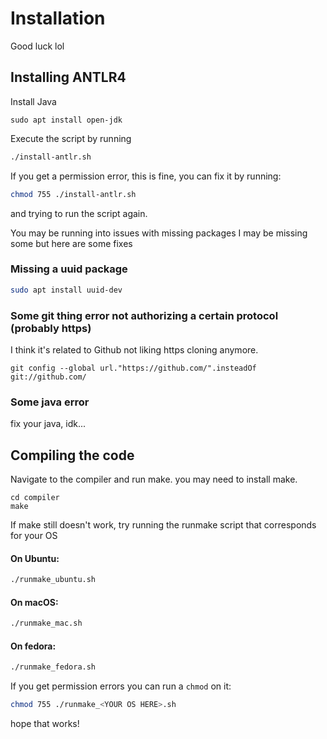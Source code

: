 # Installation

Good luck lol


## Installing ANTLR4

Install Java

```
sudo apt install open-jdk
```

Execute the script by running

```bash
./install-antlr.sh
```

If you get a permission error, this is fine, you can fix it by running: 

```bash 
chmod 755 ./install-antlr.sh
```

and trying to run the script again.

You may be running into issues with missing packages I may be missing some but here are some fixes

### Missing a uuid package

```bash 
sudo apt install uuid-dev
```

### Some git thing error not authorizing a certain protocol (probably https)

I think it's related to Github not liking https cloning anymore.
```
git config --global url."https://github.com/".insteadOf git://github.com/
```

### Some java error
fix your java, idk...


## Compiling the code

Navigate to the compiler and run make. you may need to install make.

```
cd compiler
make
```

If make still doesn't work, try running the runmake script that corresponds for your OS

#### On Ubuntu: 

```bash
./runmake_ubuntu.sh
```

#### On macOS: 

```bash
./runmake_mac.sh
```

#### On fedora: 

```bash
./runmake_fedora.sh
```

If you get permission errors you can run a `chmod` on it:
 
```bash 
chmod 755 ./runmake_<YOUR OS HERE>.sh
```

hope that works!